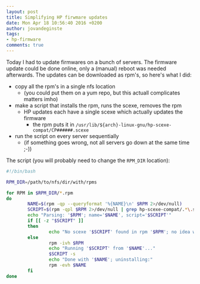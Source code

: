 ```yaml
---
layout: post
title: Simplifying HP firwmare updates
date: Mon Apr 18 10:56:40 2016 +0200
author: jovandeginste
tags:
- hp-firmware
comments: true
---
```


Today I had to update firmwares on a bunch of servers. The firmware update could be done online, only a (manual) reboot was needed afterwards. The updates can be downloaded as rpm's, so here's what I did:

* copy all the rpm's in a single nfs location
  * (you could put them on a yum repo, but this actuall complicates matters imho)
* make a script that installs the rpm, runs the scexe, removes the rpm
  * HP updates each have a single scexe which actually updates the firmware
	* the rpm puts it in `/usr/lib/${arch}-linux-gnu/hp-scexe-compat/CP######.scexe`
* run the script on every server sequentially
  * (if something goes wrong, not all servers go down at the same time ;-))

The script (you will probably need to change the `RPM_DIR` location):

```bash
#!/bin/bash

RPM_DIR=/path/to/nfs/dir/with/rpms

for RPM in $RPM_DIR/*.rpm
do
        NAME=$(rpm -qp --queryformat '%{NAME}\n' $RPM 2>/dev/null)
        SCRIPT=$(rpm -qpl $RPM 2>/dev/null | grep hp-scexe-compat/.*\.scexe)
        echo "Parsing: '$RPM'; name='$NAME', script='$SCRIPT'"
        if [[ -z "$SCRIPT" ]]
        then
                echo "No scexe '$SCRIPT' found in rpm '$RPM'; no idea what to do ..."
        else
                rpm -ivh $RPM
                echo "Running '$SCRIPT' from '$NAME'..."
                $SCRIPT -s
                echo "Done with '$NAME'; uninstalling:"
                rpm -evh $NAME
        fi
done
```
